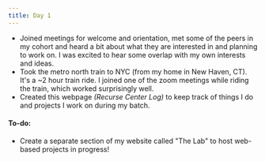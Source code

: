 ```yaml
---
title: Day 1
---
```


- Joined meetings for welcome and orientation, met some of the peers in my cohort and heard a bit about what they are interested in and planning to work on. I was excited to hear some overlap with my own interests and ideas.
- Took the metro north train to NYC (from my home in New Haven, CT). It's a ~2 hour train ride. I joined one of the zoom meetings while riding the train, which worked surprisingly well.
- Created this webpage *(Recurse Center Log)* to keep track of things I do and projects I work on during my batch.

#### To-do:
- Create a separate section of my website called "The Lab" to host web-based projects in progress!